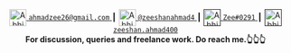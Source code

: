 <div align="center">
<a href="https://mail.google.com/mail/u/?authuser=ahmadzee26@gmail.com">
  <img align="center" alt="Abhishek Naidu | Twitter" width="30px" src="https://edent.github.io/SuperTinyIcons/images/svg/gmail.svg" />
	<code>ahmadzee26@gmail.com</code>
</a>
	<span> ┃ </span>

<a href="https://t.me/zeeshanahmad4">
  <img align="center" alt="Abhishek's LinkedIN" width="30px" src="https://edent.github.io/SuperTinyIcons/images/svg/telegram.svg" />
	<code>@zeeshanahmad4</code>
</a>
	<span>┃</span>
  <a href="" style="margin-top: 12px;">
  <img  align="center" alt="Abhishek's Discord" width="30px" src="https://raw.githubusercontent.com/peterthehan/peterthehan/master/assets/discord.svg" />
	  <code>Zee#0291</code>
</a>
</a>
	<span>┃</span>
  <a href="" style="margin-top: 12px;">
  <img  align="center" alt="Abhishek's Discord" width="30px" src="https://edent.github.io/SuperTinyIcons/images/svg/skype.svg" />
	  <code>zeeshan.ahmad400</code>
</a>

<br />
  <strong align="center">For discussion, queries and freelance work. Do reach me.👆👆👆</strong>
  <div />
